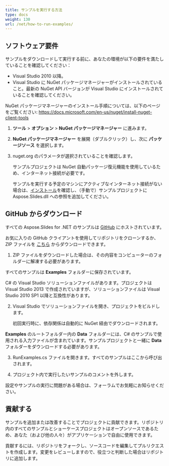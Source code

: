 ```yaml
---
title: サンプルを実行する方法
type: docs
weight: 130
url: /net/how-to-run-examples/
---
```


## **ソフトウェア要件**
サンプルをダウンロードして実行する前に、あなたの環境が以下の要件を満たしていることを確認してください：

- Visual Studio 2010 以降。
- Visual Studio に NuGet パッケージマネージャーがインストールされていること。最新の NuGet API バージョンが Visual Studio にインストールされていることを確認してください。

NuGet パッケージマネージャーのインストール手順については、以下のページをご覧ください: https://docs.microsoft.com/en-us/nuget/install-nuget-client-tools

1. **ツール** > **オプション** > **NuGet パッケージマネージャー** に進みます。

1. **NuGet パッケージマネージャー** を展開（ダブルクリック）し、次に **パッケージソース** を選択します。

1. nuget.org のパラメータが選択されていることを確認します。

   サンプルプロジェクトは NuGet 自動パッケージ復元機能を使用しているため、インターネット接続が必要です。

   サンプルを実行する予定のマシンにアクティブなインターネット接続がない場合は、[インストール](https://docs.aspose.com/slides/net/installation/)を確認し、（手動で）サンプルプロジェクトに Aspose.Slides.dll への参照を追加してください。
## **GitHub からダウンロード**
すべての Aspose.Slides for .NET のサンプルは [GitHub](https://github.com/aspose-slides/Aspose.Slides-for-.NET) にホストされています。

お気に入りの GitHub クライアントを使用してリポジトリをクローンするか、ZIP ファイルを [こちら](https://github.com/aspose-slides/Aspose.Slides-for-.NET/archive/master.zip) からダウンロードできます。

1. ZIP ファイルをダウンロードした場合は、その内容をコンピューターのフォルダーに解凍する必要があります。

すべてのサンプルは **Examples** フォルダーに保存されています。

C# の Visual Studio ソリューションファイルがあります。プロジェクトは Visual Studio 2013 で作成されていますが、ソリューションファイルは Visual Studio 2010 SP1 以降と互換性があります。

2. Visual Studio でソリューションファイルを開き、プロジェクトをビルドします。

   初回実行時に、依存関係は自動的に NuGet 経由でダウンロードされます。

**Examples** のルートフォルダー内の **Data** フォルダーには、C# のサンプルで使用される入力ファイルが含まれています。サンプルプロジェクトと一緒に **Data** フォルダーをダウンロードする必要があります。

3. RunExamples.cs ファイルを開きます。すべてのサンプルはここから呼び出されます。

4. プロジェクト内で実行したいサンプルのコメントを外します。

設定やサンプルの実行に問題がある場合は、フォーラムでお気軽にお知らせください。
## **貢献する**
サンプルを追加または改善することでプロジェクトに貢献できます。リポジトリ内のすべてのサンプルとショーケースプロジェクトはオープンソースであるため、あなた（および他の人々）がアプリケーションで自由に使用できます。

貢献するには、リポジトリをフォークし、ソースコードを編集してプルリクエストを作成します。変更をレビューしますので、役立つと判断した場合はリポジトリに追加します。